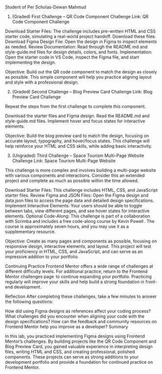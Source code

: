 Student of Per Scholas-Dewan Mahmud

1. (Graded) First Challenge – QR Code Component
Challenge Link: QR Code Component Challenge 

Download Starter Files: The challenge includes pre-written HTML and CSS starter code, simulating a real-world project handoff. Download these files.
Download Figma Design File: Open the design in Figma to inspect elements as needed.
Review Documentation: Read through the README.md and style-guide.md files for design details, colors, and fonts.
Implementation: Open the starter code in VS Code, inspect the Figma file, and start implementing the design.

Objective: Build out the QR code component to match the design as closely as possible. This simple component will help you practice aligning layout and style with a professional design.

2. (Graded) Second Challenge – Blog Preview Card
Challenge Link: Blog Preview Card Challenge 

Repeat the steps from the first challenge to complete this component.

Download the starter files and Figma design.
Read the README.md and style-guide.md files.
Implement hover and focus states for interactive elements.

Objective: Build the blog preview card to match the design, focusing on accurate layout, typography, and hover/focus states. This challenge will help reinforce your HTML and CSS skills, while adding basic interactivity.

3. (Ungraded) Third Challenge – Space Tourism Multi-Page Website
Challenge Link: Space Tourism Multi-Page Website 

This challenge is more complex and involves building a multi-page website with various components and interactions. Consider this an extended project and complete as much as possible within the time allowed.

Download Starter Files: This challenge includes HTML, CSS, and JavaScript starter files.
Review Figma and JSON Files: Open the Figma design and data.json files to access the page data and detailed design specifications.
Implement Interactive Elements: Your users should be able to toggle between tabs, view different pages, and see hover states for interactive elements.
Optional Code-Along: This challenge is part of a collaboration with Scrimba and includes a free code-along course by Kevin Powell . The course is approximately seven hours, and you may use it as a supplementary resource.

Objective: Create as many pages and components as possible, focusing on responsive design, interactive elements, and layout. This project will test your proficiency in HTML, CSS, and JavaScript, and can serve as an impressive addition to your portfolio.

Continuing Practice
Frontend Mentor offers a wide range of challenges at different difficulty levels. For additional practice, return to the Frontend Mentor challenges page  to continue expanding your portfolio. Practicing regularly will improve your skills and help build a strong foundation in front-end development.

Reflection
After completing these challenges, take a few minutes to answer the following questions:

How did using Figma designs as references affect your coding process?
What challenges did you encounter when aligning your code with the design specifications?
How can the feedback and community resources on Frontend Mentor help you improve as a developer?
Summary

In this lab, you practiced implementing Figma designs using Frontend Mentor’s challenges. By building projects like the QR Code Component and Blog Preview Card, you gained valuable experience in interpreting design files, writing HTML and CSS, and creating professional, polished components. These projects can serve as strong additions to your development portfolio and provide a foundation for continued practice on Frontend Mentor.

